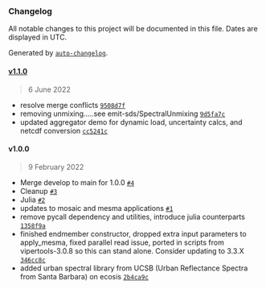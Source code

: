 ### Changelog

All notable changes to this project will be documented in this file. Dates are displayed in UTC.

Generated by [`auto-changelog`](https://github.com/CookPete/auto-changelog).

#### [v1.1.0](https://github.com/emit-sds/emit-sds-l3/compare/v1.0.0...v1.1.0)

> 6 June 2022

- resolve merge conflicts [`9508d7f`](https://github.com/emit-sds/emit-sds-l3/commit/9508d7fd4222308dfe0056b0b0e53cddd8dd428d)
- removing unmixing.....see emit-sds/SpectralUnmixing [`9d5fa7c`](https://github.com/emit-sds/emit-sds-l3/commit/9d5fa7c48ea669f0eeab3c95fc107d61a5d6f313)
- updated aggregator demo for dynamic load, uncertainty calcs, and netcdf conversion [`cc5241c`](https://github.com/emit-sds/emit-sds-l3/commit/cc5241c4fbf89bba6b8cd75a20d87233322a5e66)

#### v1.0.0

> 9 February 2022

- Merge develop to main for 1.0.0 [`#4`](https://github.com/emit-sds/emit-sds-l3/pull/4)
- Cleanup [`#3`](https://github.com/emit-sds/emit-sds-l3/pull/3)
- Julia [`#2`](https://github.com/emit-sds/emit-sds-l3/pull/2)
- updates to mosaic and mesma applications [`#1`](https://github.com/emit-sds/emit-sds-l3/pull/1)
- remove pycall dependency and utilities, introduce julia counterparts [`1358f9a`](https://github.com/emit-sds/emit-sds-l3/commit/1358f9ae904e106d5459c513e33ca89938195c89)
- finished endmember constructor, dropped extra input parameters to apply_mesma, fixed parallel read issue, ported in scripts from vipertools-3.0.8 so this can stand alone.  Consider updating to 3.3.X [`346cc8c`](https://github.com/emit-sds/emit-sds-l3/commit/346cc8c11b6ef911d4c7cf32cd29efb61b45e633)
- added urban spectral library from UCSB (Urban Reflectance Spectra from Santa Barbara) on ecosis [`2b4ca9c`](https://github.com/emit-sds/emit-sds-l3/commit/2b4ca9c82464ed8a127caa3c9921011fe3a3e5d8)
